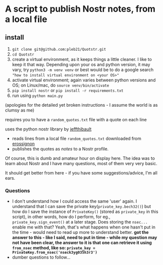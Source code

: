 # A script to publish Nostr notes, from a local file

## install
1. `git clone git@github.com:pleb21/Quotstr.git`
2. `cd Quotstr`
3. create a virtual environment, as it keeps things a little cleaner. I like to keep it that way. Depending upon your os and python version, it may vary, try `python3 -m venv venv` or best would be to do a google search `"how to install virtual environment on <your OS>"`
4. activate virtual environment; again varies between python versions and OS; on Linux/mac, do `source venv/bin/activate`
5. `pip install nostr` or `pip install -r requirements.txt`
6. run using `python main.py`

(apologies for the detailed yet broken instructions - I assume the world is as clumsy as me)

requires you to have a `random_quotes.txt` file with a quote on each line

uses the python nostr library by [jeffthibault](https://github.com/jeffthibault/python-nostr)

- reads lines from a local file `random_quotes.txt` downloaded from [erossignon](https://github.com/erossignon/qod4outlook/blob/master/quotes.txt)
- publishes the quotes as _notes_ to a Nostr profile.

Of course, this is dumb and amateur hour on display here. The idea was to learn about Nostr and I have many questions, most of them very very basic.

It should get better from here - if you have some suggestions/advice, I'm all ears.


### Questions

- I don't understand how I could access the same 'user' again. I understand that I can save the private key(`private_key.bech32()`) but how do I save the instance of `PrivateKey()` (stored as `private_key` in this script), in other words, how do I perform, for eg., `private_key.sign_event()` at a later stage. Does storing the `nsec...` enable me with that? Yeah, that's what happens when one hasn't put in the time - would need to read up more to understand better. __got the answer to this - like I said, need to put in time - while my question may not have been clear, the answer to it is that one can retrieve it using `from_nsec` method, like so: `private_key = PrivateKey.from_nsec('nseck3yg035h3r3')`__
- dumber questions to follow...
